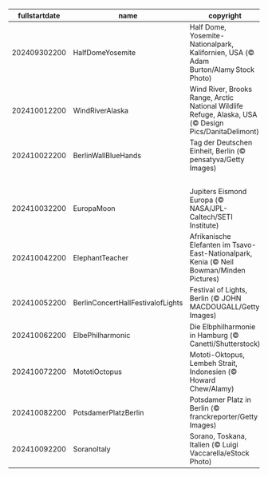|fullstartdate|name|copyright|title|image|
|--|--|--|--|--|
202409302200|HalfDomeYosemite|Half Dome, Yosemite-Nationalpark, Kalifornien, USA (© Adam Burton/Alamy Stock Photo)|Im Schatten des Giganten|![](/de-DE/2024/10/202409302200HalfDomeYosemite.jpg)|
202410012200|WindRiverAlaska|Wind River, Brooks Range, Arctic National Wildlife Refuge, Alaska, USA (© Design Pics/DanitaDelimont)|Lichtbänder im Wasserwirbel|![](/de-DE/2024/10/202410012200WindRiverAlaska.jpg)|
202410022200|BerlinWallBlueHands|Tag der Deutschen Einheit, Berlin (© pensatyva/Getty Images)|Die Gedanken sind frei|![](/de-DE/2024/10/202410022200BerlinWallBlueHands.jpg)|
||||![](/de-DE/2024/10/.jpg)|
202410032200|EuropaMoon|Jupiters Eismond Europa (© NASA/JPL-Caltech/SETI Institute)|Ein eisiger Mond|![](/de-DE/2024/10/202410032200EuropaMoon.jpg)|
202410042200|ElephantTeacher|Afrikanische Elefanten im Tsavo-East-Nationalpark, Kenia (© Neil Bowman/Minden Pictures)|Belehren oder inspirieren?|![](/de-DE/2024/10/202410042200ElephantTeacher.jpg)|
202410052200|BerlinConcertHallFestivalofLights|Festival of Lights, Berlin (© JOHN MACDOUGALL/Getty Images)|Berliner Lichtspiele|![](/de-DE/2024/10/202410052200BerlinConcertHallFestivalofLights.jpg)|
202410062200|ElbePhilharmonic|Die Elbphilharmonie in Hamburg (© Canetti/Shutterstock)|Träume nehmen Gestalt an|![](/de-DE/2024/10/202410062200ElbePhilharmonic.jpg)|
202410072200|MototiOctopus|Mototi-Oktopus, Lembeh Strait, Indonesien (© Howard Chew/Alamy)|Schlaue Kerlchen mit drei Herzen|![](/de-DE/2024/10/202410072200MototiOctopus.jpg)|
202410082200|PotsdamerPlatzBerlin|Potsdamer Platz in Berlin (© franckreporter/Getty Images)|Zwischen Himmel und Hölle|![](/de-DE/2024/10/202410082200PotsdamerPlatzBerlin.jpg)|
202410092200|SoranoItaly|Sorano, Toskana, Italien (© Luigi Vaccarella/eStock Photo)|Ein Tuffsteindorf in der Toskana|![](/de-DE/2024/10/202410092200SoranoItaly.jpg)|
